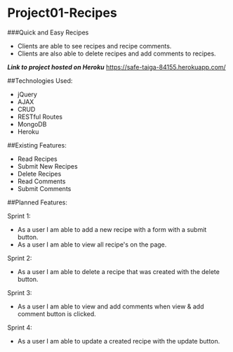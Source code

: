 # Project01-Recipes

###Quick and Easy Recipes

* Clients are able to see recipes and recipe comments.  
* Clients are also able to delete recipes and add comments to recipes.


***Link to project hosted on Heroku***
https://safe-taiga-84155.herokuapp.com/

##Technologies Used:

* jQuery
* AJAX
* CRUD
* RESTful Routes
* MongoDB
* Heroku

##Existing Features:

* Read Recipes
* Submit New Recipes
* Delete Recipes
* Read Comments
* Submit Comments

##Planned Features:

Sprint 1:
* As a user I am able to add a new recipe with a form with a submit button.
* As a user I am able to view all recipe's on the page.

Sprint 2:
* As a user I am able to delete a recipe that was created with the delete button.

Sprint 3:
* As a user I am able to view and add comments when view & add comment button is clicked.

Sprint 4:
* As a user I am able to update a created recipe with the update button.
